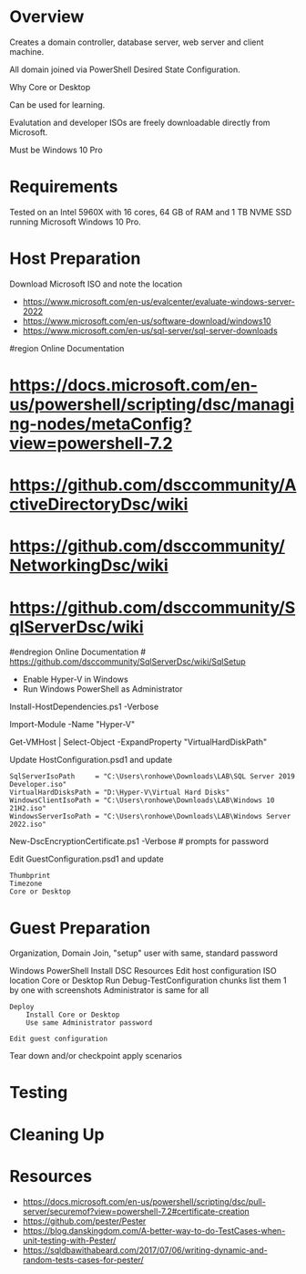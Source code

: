 # Overview

Creates a domain controller, database server, web server and client machine.

All domain joined via PowerShell Desired State Configuration.

Why Core or Desktop

Can be used for learning.

Evalutation and developer ISOs are freely downloadable directly from Microsoft.

Must be Windows 10 Pro

# Requirements

Tested on an Intel 5960X with 16 cores, 64 GB of RAM and 1 TB NVME SSD running Microsoft Windows 10 Pro.

# Host Preparation

Download Microsoft ISO and note the location

- https://www.microsoft.com/en-us/evalcenter/evaluate-windows-server-2022
- https://www.microsoft.com/en-us/software-download/windows10
- https://www.microsoft.com/en-us/sql-server/sql-server-downloads

#region Online Documentation
# https://docs.microsoft.com/en-us/powershell/scripting/dsc/managing-nodes/metaConfig?view=powershell-7.2
# https://github.com/dsccommunity/ActiveDirectoryDsc/wiki
# https://github.com/dsccommunity/NetworkingDsc/wiki
# https://github.com/dsccommunity/SqlServerDsc/wiki
#endregion Online Documentation
        # https://github.com/dsccommunity/SqlServerDsc/wiki/SqlSetup



- Enable Hyper-V in Windows
- Run Windows PowerShell as Administrator

Install-HostDependencies.ps1 -Verbose

Import-Module -Name "Hyper-V"

Get-VMHost | Select-Object -ExpandProperty "VirtualHardDiskPath"

Update HostConfiguration.psd1 and update 

    SqlServerIsoPath     = "C:\Users\ronhowe\Downloads\LAB\SQL Server 2019 Developer.iso"
    VirtualHardDisksPath = "D:\Hyper-V\Virtual Hard Disks"
    WindowsClientIsoPath = "C:\Users\ronhowe\Downloads\LAB\Windows 10 21H2.iso"
    WindowsServerIsoPath = "C:\Users\ronhowe\Downloads\LAB\Windows Server 2022.iso"

New-DscEncryptionCertificate.ps1 -Verbose # prompts for password

Edit GuestConfiguration.psd1 and update

    Thumbprint
    Timezone
    Core or Desktop

# Guest Preparation

Organization, Domain Join, "setup" user with same, standard password

Windows PowerShell
    Install DSC Resources
    Edit host configuration
        ISO location
        Core or Desktop
    Run Debug-TestConfiguration chunks
        list them 1 by one with screenshots
        Administrator is same for all
        
    Deploy
        Install Core or Desktop
        Use same Administrator password

    Edit guest configuration
Tear down and/or checkpoint apply scenarios

# Testing

# Cleaning Up

# Resources

- https://docs.microsoft.com/en-us/powershell/scripting/dsc/pull-server/securemof?view=powershell-7.2#certificate-creation
- https://github.com/pester/Pester
- https://blog.danskingdom.com/A-better-way-to-do-TestCases-when-unit-testing-with-Pester/
- https://sqldbawithabeard.com/2017/07/06/writing-dynamic-and-random-tests-cases-for-pester/
